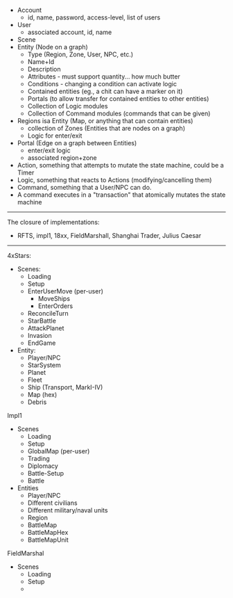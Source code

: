 
 * Account
   - id, name, password, access-level, list of users
 * User
   - associated account, id, name
 * Scene
 * Entity (Node on a graph)
   - Type (Region, Zone, User, NPC, etc.)
   - Name+Id
   - Description
   - Attributes - must support quantity... how much butter
   - Conditions - changing a condition can activate logic
   - Contained entities (eg., a chit can have a marker on it)
   - Portals (to allow transfer for contained entities to other entities)
   - Collection of Logic modules
   - Collection of Command modules (commands that can be given)
 * Regions isa Entity (Map, or anything that can contain entities)
   - collection of Zones (Entities that are nodes on a graph)
   - Logic for enter/exit
 * Portal (Edge on a graph between Entities)
   - enter/exit logic
   - associated region+zone
 * Action, something that attempts to mutate the state machine, could be a Timer
 * Logic, something that reacts to Actions (modifying/cancelling them)
 * Command, something that a User/NPC can do.
 * A command executes in a "transaction" that atomically mutates the state machine

----
The closure of implementations:
 * RFTS, impl1, 18xx, FieldMarshall, Shanghai Trader, Julius Caesar
----

4xStars:
 * Scenes:
   + Loading
   + Setup 
   + EnterUserMove (per-user)
     - MoveShips
     - EnterOrders
   + ReconcileTurn
   + StarBattle
   + AttackPlanet
   + Invasion
   + EndGame
 * Entity:
   + Player/NPC
   + StarSystem
   + Planet
   + Fleet
   + Ship (Transport, MarkI-IV)
   + Map (hex)
   + Debris
   
Impl1
 * Scenes
   + Loading
   + Setup
   + GlobalMap (per-user)
   + Trading
   + Diplomacy
   + Battle-Setup
   + Battle
 * Entities
   + Player/NPC
   + Different civilians
   + Different military/naval units
   + Region
   + BattleMap
   + BattleMapHex
   + BattleMapUnit

FieldMarshal
 * Scenes
   + Loading
   + Setup
   + 
